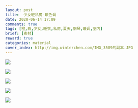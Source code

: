 ```yaml
---
layout: post
title:  少女轻私房-暖色调
date: 2020-06-14 17:09
comments: true
tags: [橙,白,少女,睡衣,私房,夏天,钢琴,暖调,室内]
brief: [素材]
reward: true
categories: material
cover_index: http://img.winterchen.com/IMG_3589的副本.JPG
---
```


![](http://img.winterchen.com/IMG_3589.JPG)

![](http://img.winterchen.com/IMG_3585.JPG)

![](http://img.winterchen.com/IMG_3586.JPG)

![](http://img.winterchen.com/IMG_3587.JPG)

![](http://img.winterchen.com/IMG_3588.JPG)

